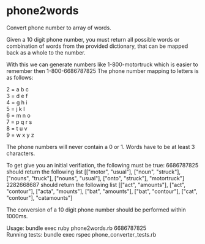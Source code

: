 # phone2words
Convert phone number to array of words.

Given a 10 digit phone number, you must return all possible words or combination of words from the provided dictionary, that can be mapped back as a whole to the number.

With this we can generate numbers like 1-800-motortruck which is easier to remember then 1-800-6686787825
The phone number mapping to letters is as follows:

2 = a b c  
3 = d e f  
4 = g h i  
5 = j k l  
6 = m n o  
7 = p q r s  
8 = t u v  
9 = w x y z  

The phone numbers will never contain a 0 or 1.
Words have to be at least 3 characters.

To get give you an initial verifiation, the following must be true:
6686787825 should return the following list [["motor", "usual"], ["noun", "struck"], ["nouns", "truck"], ["nouns", "usual"], ["onto", "struck"], "motortruck"]
2282668687 should return the following list [["act", "amounts"], ["act", "contour"], ["acta", "mounts"], ["bat", "amounts"], ["bat", "contour"], ["cat", "contour"], "catamounts"]

The conversion of a 10 digit phone number should be performed within 1000ms.


Usage: bundle exec ruby phone2words.rb 6686787825  
Running tests: bundle exec rspec phone_converter_tests.rb

